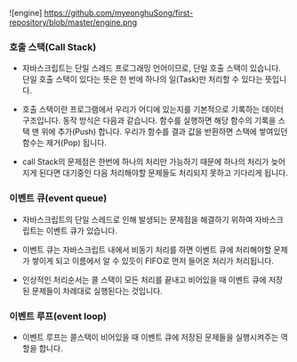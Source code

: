 ![engine] https://github.com/myeonghuSong/first-repository/blob/master/engine.png

### 호출 스택(Call Stack)
- 자바스크립트는 단일 스레드 프로그래밍 언어이므로, 단일 호출 스택이 있습니다. 단일 호출 스택이 있다는 뜻은 한 번에 하나의 일(Task)만 처리할 수 있다는 뜻입니다.

- 호출 스택이란 프로그램에서 우리가 어디에 있는지를 기본적으로 기록하는 데이터 구조입니다. 동작 방식은 다음과 같습니다. 함수를 실행하면 해당 함수의 기록을 스택 맨 위에 추가(Push) 합니다. 우리가 함수를 결과 값을 반환하면 스택에 쌓여있던 함수는 제거(Pop) 됩니다.

- call Stack의 문제점은 한번에 하나의 처리만 가능하기 때문에 하나의 처리가 늦어지게 된다면 대기중인 다음 처리해야할 문제들도 처리되지 못하고 기다리게 됩니다.

### 이벤트 큐(event queue)

- 자바스크립트의 단일 스레드로 인해 발생되는 문제점을 해결하기 위하여 자바스크립트는 이벤트 큐가 있습니다.

- 이벤트 큐는 자바스크립트 내에서 비동기 처리를 하면 이벤트 큐에 처리해야할 문제가 쌓이게 되고 이름에서 알 수 있듯이 FIFO로 먼저 들어온 처리가 처리됩니다.

- 인상적인 처리순서는 콜 스택이 모든 처리를 끝내고 비어있을 때 이벤트 큐에 저장된 문제들이 차례대로 실행된다는 것입니다.


### 이벤트 루프(event loop)

- 이벤트 루프는 콜스택이 비어있을 때 이벤트 큐에 저장된 문제들을 실행시켜주는 역할을 합니다.
